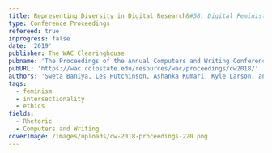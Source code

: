 ```yaml
---
title: Representing Diversity in Digital Research&#58; Digital Feminist Ethics and Resisting Dominant Normatives
type: Conference Proceedings
refereed: true
inprogress: false
date: '2019'
publisher: The WAC Clearinghouse
pubname: 'The Proceedings of the Annual Computers and Writing Conference, 2018'
pubURL: 'https://wac.colostate.edu/resources/wac/proceedings/cw2018/'
authors: 'Sweta Baniya, Les Hutchinson, Ashanka Kumari, Kyle Larson, and Chris Lindgren'
tags:
  - feminism
  - intersectionality
  - ethics
fields:
  - Rhetoric
  - Computers and Writing
coverImage: /images/uploads/cw-2018-proceedings-220.png
---
```

